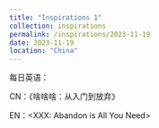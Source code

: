 ```yaml
---
title: "Inspirations 1"
collection: inspirations
permalink: /inspirations/2023-11-19
date: 2023-11-19
location: "China"
---
```


每日英语：

CN：《啥啥啥：从入门到放弃》

EN：<XXX: Abandon is All You Need>
